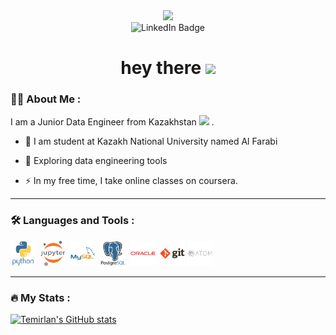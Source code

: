 <div id="header" align="center">
  <img src="https://media.giphy.com/media/M9gbBd9nbDrOTu1Mqx/giphy.gif" width="100"/>
  <div id="badges" >
  <!-- <a href="https://www.linkedin.com/in/meiran-zhiyenbayev"> -->
    <img src="https://img.shields.io/badge/LinkedIn-blue?style=for-the-badge&logo=linkedin&logoColor=white" alt="LinkedIn Badge"/>
  <!--</a> -->
  <h1>
  hey there
  <img src="https://media.giphy.com/media/hvRJCLFzcasrR4ia7z/giphy.gif" width="30px"/>
</h1>
</div>
</div>

### :man_technologist: About Me :
I am a Junior Data Engineer from Kazakhstan <img src="https://media.giphy.com/media/WUlplcMpOCEmTGBtBW/giphy.gif" width="30"> .

- :telescope: I am student at Kazakh National University named Al Farabi

- :seedling: Exploring data engineering tools

- :zap: In my free time, I take online classes on coursera.
---

### :hammer_and_wrench: Languages and Tools :
<div>
  <img src="https://github.com/devicons/devicon/blob/master/icons/python/python-original-wordmark.svg" title="Python"  alt="Python" width="40" height="40"/>&nbsp;
  <img src="https://github.com/devicons/devicon/blob/master/icons/jupyter/jupyter-original-wordmark.svg" title="Jupyter"  alt="Jupyter" width="40" height="40"/>&nbsp;
  <img src="https://github.com/devicons/devicon/blob/master/icons/mysql/mysql-original-wordmark.svg" title="MySQL"  alt="MySQL" width="40" height="40"/>&nbsp;
  <img src="https://github.com/devicons/devicon/blob/master/icons/postgresql/postgresql-original-wordmark.svg" title="Postresql"  alt="Postresql" width="40" height="40"/>&nbsp;
  <img src="https://github.com/devicons/devicon/blob/master/icons/oracle/oracle-original.svg" title="Oracle"  alt="Oracle" width="40" height="40"/>&nbsp;
  <img src="https://github.com/devicons/devicon/blob/master/icons/git/git-original-wordmark.svg" title="Git" **alt="Git" width="40" height="40"/>
  <img src="https://github.com/devicons/devicon/blob/master/icons/atom/atom-original-wordmark.svg" title="Atom" alt="Atom" width="40" height="40"/>&nbsp;
</div>

---

### :fire: My Stats :
[![Temirlan's GitHub stats](https://github-readme-stats.vercel.app/api?username=timmmyyy&theme=cobalt&show_icons=true)](https://github.com/anuraghazra/github-readme-stats)
